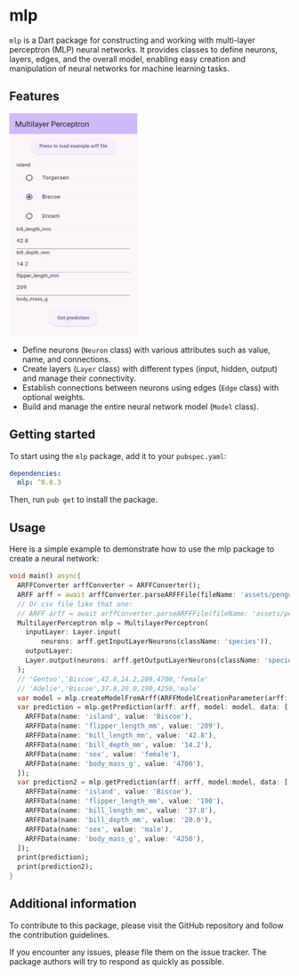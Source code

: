 # mlp

`mlp` is a Dart package for constructing and working with multi-layer perceptron (MLP) neural networks. It provides classes to define neurons, layers, edges, and the overall model, enabling easy creation and manipulation of neural networks for machine learning tasks.

## Features

<img src="https://github.com/MURABIT-PASHA/Images/raw/main/mlp_example.gif" alt="Flutter App Demo" width="230" height="400">

- Define neurons (`Neuron` class) with various attributes such as value, name, and connections.
- Create layers (`Layer` class) with different types (input, hidden, output) and manage their connectivity.
- Establish connections between neurons using edges (`Edge` class) with optional weights.
- Build and manage the entire neural network model (`Model` class).

## Getting started

To start using the `mlp` package, add it to your `pubspec.yaml`:

```yaml
dependencies:
  mlp: ^0.0.3
```
Then, run `pub get` to install the package.

## Usage
Here is a simple example to demonstrate how to use the mlp package to create a neural network:
```dart
void main() async{
  ARFFConverter arffConverter = ARFFConverter();
  ARFF arff = await arffConverter.parseARFFFile(fileName: 'assets/penguins.arff');
  // Or csv file like that one:
  // ARFF arff = await arffConverter.parseARFFFile(fileName: 'assets/penguins.csv');
  MultilayerPerceptron mlp = MultilayerPerceptron(
    inputLayer: Layer.input(
        neurons: arff.getInputLayerNeurons(className: 'species')),
    outputLayer:
    Layer.output(neurons: arff.getOutputLayerNeurons(className: 'species')),
  );
  // 'Gentoo','Biscoe',42.8,14.2,209,4700,'female'
  // 'Adelie','Biscoe',37.8,20.0,190,4250,'male'
  var model = mlp.createModelFromArff(ARFFModelCreationParameter(arff: arff, className: 'species'));
  var prediction = mlp.getPrediction(arff: arff, model: model, data: [
    ARFFData(name: 'island', value: 'Biscoe'),
    ARFFData(name: 'flipper_length_mm', value: '209'),
    ARFFData(name: 'bill_length_mm', value: '42.8'),
    ARFFData(name: 'bill_depth_mm', value: '14.2'),
    ARFFData(name: 'sex', value: 'female'),
    ARFFData(name: 'body_mass_g', value: '4700'),
  ]);
  var prediction2 = mlp.getPrediction(arff: arff, model:model, data: [
    ARFFData(name: 'island', value: 'Biscoe'),
    ARFFData(name: 'flipper_length_mm', value: '190'),
    ARFFData(name: 'bill_length_mm', value: '37.8'),
    ARFFData(name: 'bill_depth_mm', value: '20.0'),
    ARFFData(name: 'sex', value: 'male'),
    ARFFData(name: 'body_mass_g', value: '4250'),
  ]);
  print(prediction);
  print(prediction2);
}
```

## Additional information

To contribute to this package, please visit the GitHub repository and follow the contribution guidelines.

If you encounter any issues, please file them on the issue tracker. The package authors will try to respond as quickly as possible.